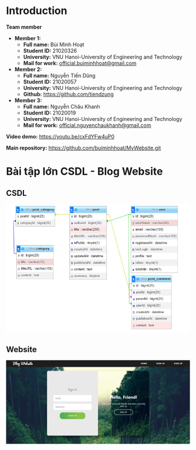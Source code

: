 # Introduction

**Team member**
- **Member 1:**
    - **Full name:** Bùi Minh Hoạt
    - **Student ID:** 21020326
    - **University:** VNU Hanoi-University of Engineering and Technology
    - **Mail for work:** official.buiminhhoat@gmail.com
- **Member 2:**
    - **Full name:** Nguyễn Tiến Dũng
    - **Student ID:** 21020057
    - **University:** VNU Hanoi-University of Engineering and Technology
    - **Github:** https://github.com/tiendzung
- **Member 3:**
    - **Full name:** Nguyễn Châu Khanh
    - **Student ID:** 21020019
    - **University:** VNU Hanoi-University of Engineering and Technology
    - **Mail for work:** official.nguyenchaukhanh@gmail.com

**Video demo:** https://youtu.be/cxFdYFw4uP0

**Main repository:** https://github.com/buiminhhoat/MyWebsite.git

# Bài tập lớn CSDL - Blog Website

## CSDL

<img src="public/img/MySQL.png" alt="drawing"/>

## Website
<img src="public/img/Login_DEMO.png" alt="drawing"/>